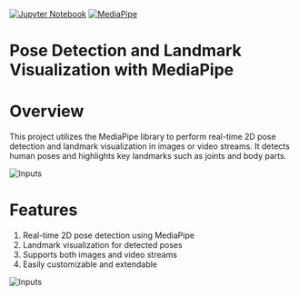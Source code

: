 [![Jupyter Notebook](https://img.shields.io/badge/Jupyter%20Notebook-%23F37626.svg?style=flat&logo=jupyter&logoColor=white)](https://jupyter.org/)
[![MediaPipe](https://img.shields.io/badge/MediaPipe-%23316192.svg?style=flat&logo=mediapipe&logoColor=white)](https://mediapipe.dev/)

# Pose Detection and Landmark Visualization with MediaPipe

# Overview

This project utilizes the MediaPipe library to perform real-time 2D pose detection and landmark visualization in images or video streams. It detects human poses and highlights key landmarks such as joints and body parts.

![Inputs](images/UI.png)

# Features

1) Real-time 2D pose detection using MediaPipe
2) Landmark visualization for detected poses
3) Supports both images and video streams
4) Easily customizable and extendable

![Inputs](images/UI.png)


